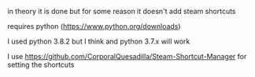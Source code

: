 in theory it is done but for some reason it doesn't add steam shortcuts

requires python (https://www.python.org/downloads)

I used python 3.8.2 but I think and python 3.7.x will work

I use https://github.com/CorporalQuesadilla/Steam-Shortcut-Manager for setting the shortcuts
